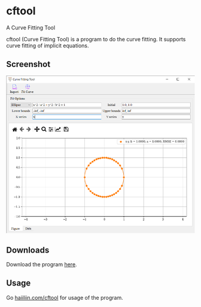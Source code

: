 # cftool
A Curve Fitting Tool

cftool (Curve Fitting Tool) is a program to do the curve fitting. It supports curve fitting of implicit equations. 

## Screenshot

![screenshot](docs/source/_static/interface.png)


## Downloads

Download the program [here](https://github.com/haiiliin/cftool/releases/latest).

## Usage

Go [haiiliin.com/cftool](https://haiiliin.com/cftool) for usage of the program.
